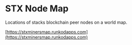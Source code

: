 # STX Node Map

Locations of stacks blockchain peer nodes on a world map.

[https://stxminersmap.runkodapps.com](https://stxminersmap.runkodapps.com) 

